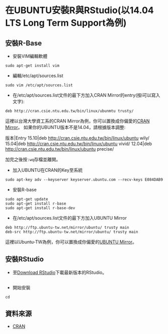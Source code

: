 # 在UBUNTU安裝R與RStudio(以14.04 LTS Long Term Support為例)

## 安裝R-Base

- 安裝VIM編輯軟體

```shell
sudo apt-get install vim
```

- 編輯/etc/apt/sources.list

```shell
sudo vim /etc/apt/sources.list
```

- 在/etc/apt/sources.list文件的最下方加入CRAN Mirror的entry(按i可以寫入文字):

```shell
deb http://cran.csie.ntu.edu.tw/bin/linux/ubunmtu trusty/
```

這裡以台灣大學資工系的CRAN Mirror為例，你可以置換成你偏愛的[CRAN Mirror](https://cran.r-project.org/mirrors.html)。
如果你的UBUNTU版本不是14.04，請根據版本調整:

版本|Entry
15.10|deb http://cran.csie.ntu.edu.tw/bin/linux/ubuntu wily/
15.04|deb http://cran.csie.ntu.edu.tw/bin/linux/ubuntu vivid/
12.04|deb http://cran.csie.ntu.edu.tw/bin/linux/ubuntu precise/

加完之後按`:wq`存檔並離開。

- 加入UBUNTU在CRAN的Key至系統

```shell
sudo apt-key adv --keyserver keyserver.ubuntu.com --recv-keys E084DAB9
```

- 安裝R-base

```shell
sudo apt-get update
sudo apt-get install r-base
sudo apt-get install r-base-dev
```

- 在/etc/apt/sources.list文件的最下方加入UBUNTU Mirror

```shell
deb http://ftp.ubuntu-tw.net/mirror/ubuntu/ trusty main 
deb-src http://ftp.ubuntu-tw.net/mirror/ubuntu/ trusty main 
```

這裡以Ubuntu-TW為例，你可以置換成你偏愛的[UBUNTU Mirror](https://launchpad.net/ubuntu/+archivemirrors)。

## 安裝RStudio

- 至[Download RStudio](https://www.rstudio.com/products/rstudio/download/)下載最新版本的RStudio。

![]()

- 開始安裝

```shell
cd 
```

## 資料來源
- [CRAN](https://cran.r-project.org/)